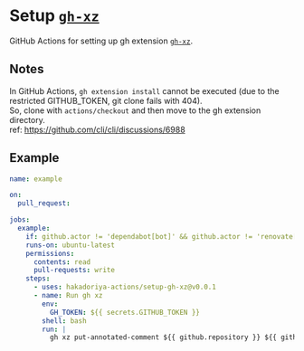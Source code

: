 # Setup [`gh-xz`](https://github.com/hakadoriya/gh-xz)

GitHub Actions for setting up gh extension [`gh-xz`](https://github.com/hakadoriya/gh-xz).

## Notes

In GitHub Actions, `gh extension install` cannot be executed (due to the restricted GITHUB_TOKEN, git clone fails with 404).  
So, clone with `actions/checkout` and then move to the gh extension directory.  
ref: <https://github.com/cli/cli/discussions/6988>  

## Example

```yml
name: example

on:
  pull_request:

jobs:
  example:
    if: github.actor != 'dependabot[bot]' && github.actor != 'renovate[bot]'
    runs-on: ubuntu-latest
    permissions:
      contents: read
      pull-requests: write
    steps:
      - uses: hakadoriya-actions/setup-gh-xz@v0.0.1
      - name: Run gh xz
        env:
          GH_TOKEN: ${{ secrets.GITHUB_TOKEN }}
        shell: bash
        run: |
          gh xz put-annotated-comment ${{ github.repository }} ${{ github.event.number }} annotation1 "This comment is posted by gh-xz."
```

